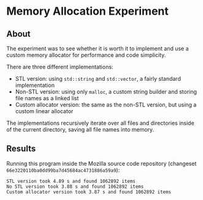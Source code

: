 # Memory Allocation Experiment

## About

The experiment was to see whether it is worth it to implement and use a custom memory allocator for performance and code simplicity.

There are three different implementations:

- STL version: using `std::string` and `std::vector`, a fairly standard implementation
- Non-STL version: using only `malloc`, a custom string builder and storing file names as a linked list
- Custom allocator version: the same as the non-STL version, but using a custom linear allocator

The implementations recursively iterate over all files and directories inside of the current directory, saving all file names into memory.

## Results

Running this program inside the Mozilla source code repository (changeset `66e3220110ba0dd99ba7d45684ac4731886a59a9`):

```
STL version took 4.89 s and found 1062892 items
No STL version took 3.88 s and found 1062892 items
Custom allocator version took 3.87 s and found 1062892 items
```

